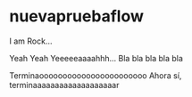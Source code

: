 # nuevapruebaflow

I am Rock...

Yeah Yeah Yeeeeeaaaahhh...
Bla bla bla bla bla

Terminaooooooooooooooooooooooo
Ahora sí, terminaaaaaaaaaaaaaaaaaaar

